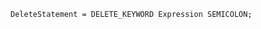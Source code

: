<!-- This file is generated automatically by infrastructure scripts. Please don't edit by hand. -->

```{ .ebnf .slang-ebnf #DeleteStatement }
DeleteStatement = DELETE_KEYWORD Expression SEMICOLON;
```
